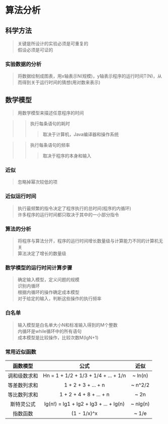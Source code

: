 # 算法分析

## 科学方法
> 关键是所设计的实验必须是可重复的\
> 假设必须是可证的

### 实验数据的分析
>  将数据绘制成图表，用x轴表示N(规模)，y轴表示程序的运行时间T(N)，从而得到关于运行时间的猜想(用对数来表示)

## 数学模型
> 用数学模型来描述任意程序的时间

>> 执行每条语句的耗时
>>> 取决于计算机，Java编译器和操作系统

>> 执行每条语句的频率
>>> 取决于程序的本身和输入

### 近似
> 忽略掉幂次较低的项

### 近似运行时间
> 执行最频繁的指令决定了程序执行的总时间(程序的内循环)\
> 许多程序的运行时间都只取决于其中的一小部分指令

### 算法的分析
> 将程序与算法分开，程序的运行时间增长数量级与计算能力不同的计算机无关\
> 算法决定了增长的数量级

### 数学模型的运行时间计算步骤
> 确定输入模型，定义问题的规模\
> 识别内循环\
> 根据内循环的操作确定成本模型\
> 对于给定的输入，判断这些操作的执行频率

### 白名单
> 输入模型是白名单大小N和标准输入得到的M个整数\
> 内循环是while循环中的所有语句\
> 成本模型是比较操作，比较次数M(lgN+1)
 
### 常用近似函数
| 函数模型 | 公式 | 近似 |
| :----: | :----: | :----: |
| 调和级数求和 | Hn = 1 + 1/2 + 1/3 + 1/4 + ... + 1/n | ~ ln(n) |
| 等差数列求和 | 1 + 2 + 3 + ... + n | ~ n^2/2 |
| 等比数列求和 | 1 + 2 + 4 + 8 + ... + n | ~ 2n |
| 斯特灵公式 | lg(n!) = lg1 + lg2 + lg3 + ... + lg(n) | ~ nlg(n) |
| 指数函数 | (1 - 1/x)^x | ~ 1/e | 








